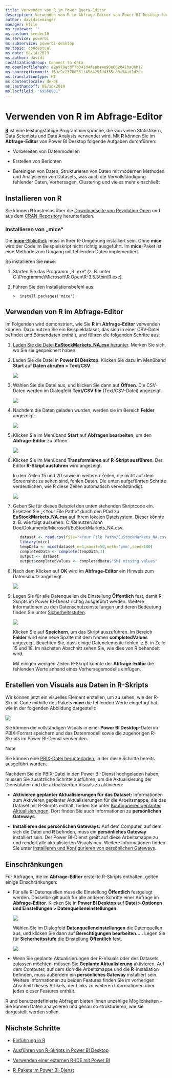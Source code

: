 ```yaml
---
title: Verwenden von R im Power Query-Editor
description: Verwenden von R im Abfrage-Editor von Power BI Desktop für erweiterte Analysen
author: davidiseminger
manager: kfile
ms.reviewer: ''
ms.custom: seodec18
ms.service: powerbi
ms.subservice: powerbi-desktop
ms.topic: conceptual
ms.date: 08/14/2019
ms.author: davidi
LocalizationGroup: Connect to data
ms.openlocfilehash: e2a970ecbf7b341d4feaba4e90a862841ba8bb17
ms.sourcegitcommit: f6ac9e25760561f49d4257a6335ca0f54ad2d22e
ms.translationtype: HT
ms.contentlocale: de-DE
ms.lasthandoff: 08/16/2019
ms.locfileid: "69560931"
---
```

# <a name="use-r-in-query-editor"></a>Verwenden von R im Abfrage-Editor

[**R**](https://mran.microsoft.com/documents/what-is-r) ist eine leistungsfähige Programmiersprache, die von vielen Statistikern, Data Scientists und Data Analysts verwendet wird. Mit **R** können Sie im **Abfrage-Editor** von Power BI Desktop folgende Aufgaben durchführen:

* Vorbereiten von Datenmodellen

* Erstellen von Berichten

* Bereinigen von Daten, Strukturieren von Daten mit modernen Methoden und Analysieren von Datasets, was auch die Vervollständigung fehlender Daten, Vorhersagen, Clustering und vieles mehr einschließt  

## <a name="install-r"></a>Installieren von R

Sie können **R** kostenlos über die [Downloadseite von Revolution Open](https://mran.revolutionanalytics.com/download/) und aus dem [CRAN-Repository](https://cran.r-project.org/bin/windows/base/) herunterladen.

### <a name="install-mice"></a>Installieren von „mice“

Die [**mice**-Bibliothek](https://www.rdocumentation.org/packages/mice/versions/3.5.0/topics/mice) muss in Ihrer R-Umgebung installiert sein. Ohne **mice** wird der Code im Beispielskript nicht richtig ausgeführt. Im **mice**-Paket ist eine Methode zum Umgang mit fehlenden Daten implementiert.

So installieren Sie **mice**:

1. Starten Sie das Programm „R. exe“ (z. B. unter C:\Programme\Microsoft\R Open\R-3.5.3\bin\R.exe).  

2. Führen Sie den Installationsbefehl aus:

   ``` 
   >  install.packages('mice') 
   ```

## <a name="use-r-in-query-editor"></a>Verwenden von R im Abfrage-Editor

Im Folgenden wird demonstriert, wie Sie **R** im **Abfrage-Editor** verwenden können. Dazu nutzen Sie ein Beispieldataset, das sich in einer CSV-Datei befindet und Börsendaten enthält, und führen die folgenden Schritte aus:

1. [Laden Sie die Datei **EuStockMarkets_NA.csv** herunter](http://download.microsoft.com/download/F/8/A/F8AA9DC9-8545-4AAE-9305-27AD1D01DC03/EuStockMarkets_NA.csv). Merken Sie sich, wo Sie sie gespeichert haben.

1. Laden Sie die Datei in **Power BI Desktop**. Klicken Sie dazu im Menüband **Start** auf **Daten abrufen > Text/CSV**.

   ![](media/desktop-r-in-query-editor/r-in-query-editor_1.png)

1. Wählen Sie die Datei aus, und klicken Sie dann auf **Öffnen**. Die CSV-Daten werden im Dialogfeld **Text/CSV file** (Text/CSV-Datei) angezeigt.

   ![](media/desktop-r-in-query-editor/r-in-query-editor_2.png)

1. Nachdem die Daten geladen wurden, werden sie im Bereich **Felder** angezeigt.

   ![](media/desktop-r-in-query-editor/r-in-query-editor_3.png)

1. Klicken Sie im Menüband **Start** auf **Abfragen bearbeiten**, um den **Abfrage-Editor** zu öffnen.

   ![](media/desktop-r-in-query-editor/r-in-query-editor_4.png)

1. Klicken Sie im Menüband **Transformieren** auf **R-Skript ausführen**. Der Editor **R-Skript ausführen** wird angezeigt.  

   In den Zeilen 15 und 20 sowie in weiteren Zeilen, die nicht auf dem Screenshot zu sehen sind, fehlen Daten. Die unten aufgeführten Schritte verdeutlichen, wie R diese Zeilen automatisch vervollständigt.

   ![](media/desktop-r-in-query-editor/r-in-query-editor_5d.png)

1. Geben Sie für dieses Beispiel den unten stehenden Skriptcode ein. Ersetzen Sie „&lt;Your File Path&gt;“ durch den Pfad zu **EuStockMarkets_NA.csv** auf Ihrem lokalen Dateisystem. Dieser könnte z. B. wie folgt aussehen: C:/Benutzer/John Doe/Dokumente/Microsoft/EuStockMarkets_NA.csv.

    ```r
       dataset <- read.csv(file="<Your File Path>/EuStockMarkets_NA.csv", header=TRUE, sep=",")
       library(mice)
       tempData <- mice(dataset,m=1,maxit=50,meth='pmm',seed=100)
       completedData <- complete(tempData,1)
       output <- dataset
       output$completedValues <- completedData$"SMI missing values"
    ```

7. Nach dem Klicken auf **OK** wird im **Abfrage-Editor** ein Hinweis zum Datenschutz angezeigt.

   ![](media/desktop-r-in-query-editor/r-in-query-editor_6.png)
8. Legen Sie für alle Datenquellen die Einstellung **Öffentlich** fest, damit R-Skripts im Power BI-Dienst richtig ausgeführt werden. Weitere Informationen zu den Datenschutzeinstellungen und deren Bedeutung finden Sie unter [Sicherheitsstufen](desktop-privacy-levels.md).

   ![](media/desktop-r-in-query-editor/r-in-query-editor_7.png)

   Klicken Sie auf **Speichern**, um das Skript auszuführen. Im Bereich **Felder** wird eine neue Spalte mit dem Namen **completedValues** angezeigt. Beachten Sie, dass einige Datenelemente fehlen, z.B. in Zeile 15 und 18. Im nächsten Abschnitt sehen Sie, wie dies von R behandelt wird.

   Mit einigen wenigen Zeilen R-Skript konnte der **Abfrage-Editor** die fehlenden Werte anhand eines Vorhersagemodells einfügen.

## <a name="create-visuals-from-r-script-data"></a>Erstellen von Visuals aus Daten in R-Skripts

Wir können jetzt ein visuelles Element erstellen, um zu sehen, wie der R-Skript-Code mithilfe des Pakets **mice** die fehlenden Werte eingefügt hat, wie in der folgenden Abbildung dargestellt:

![](media/desktop-r-in-query-editor/r-in-query-editor_8a.png)

Sie können die vollständigen Visuals in einer **Power BI Desktop**-Datei im PBIX-Format speichern und das Datenmodell sowie die zugehörigen R-Skripts im Power BI-Dienst verwenden.

> [!NOTE]
> Sie können eine [PBIX-Datei herunterladen](http://download.microsoft.com/download/F/8/A/F8AA9DC9-8545-4AAE-9305-27AD1D01DC03/Complete%20Values%20with%20R%20in%20PQ.pbix), in der diese Schritte bereits ausgeführt wurden.

Nachdem Sie die PBIX-Datei in den Power BI-Dienst hochgeladen haben, müssen Sie zusätzliche Schritte ausführen, um die Aktualisierung der Dienstdaten und die aktualisierten Visuals zu aktivieren:  

* **Aktivieren geplanter Aktualisierungen für das Dataset:** Informationen zum Aktivieren geplanter Aktualisierungen für die Arbeitsmappe, die das Dataset mit R-Skripts enthält, finden Sie unter [Konfigurieren geplanter Aktualisierungen](refresh-scheduled-refresh.md). Dort finden Sie auch Informationen zu **persönlichen Gateways**.

* **Installieren des persönlichen Gateways:** Auf dem Computer, auf dem sich die Datei und **R** befinden, muss ein **persönliches Gateway** installiert sein. Der Power BI-Dienst greift auf diese Arbeitsmappe zu und rendert alle aktualisierten Visuals neu. Weitere Informationen finden Sie unter [Installieren und Konfigurieren von persönlichen Gateways](service-gateway-personal-mode.md).

## <a name="limitations"></a>Einschränkungen

Für Abfragen, die im **Abfrage-Editor** erstellte R-Skripts enthalten, gelten einige Einschränkungen:

* Für alle R-Datenquellen muss die Einstellung **Öffentlich** festgelegt werden. Dasselbe gilt auch für alle anderen Schritte einer Abfrage im **Abfrage-Editor**. Klicken Sie in **Power BI Desktop** auf **Datei > Optionen und Einstellungen > Datenquelleneinstellungen**.

  ![](media/desktop-r-in-query-editor/r-in-query-editor_9.png)

  Wählen Sie im Dialogfeld **Datenquelleneinstellungen** die Datenquellen aus, und klicken Sie dann auf **Berechtigungen bearbeiten...** .  Legen Sie für **Sicherheitsstufe** die Einstellung **Öffentlich** fest.

  ![](media/desktop-r-in-query-editor/r-in-query-editor_10.png)    
* Wenn Sie geplante Aktualisierungen der R-Visuals oder des Datasets zulassen möchten, müssen Sie **Geplante Aktualisierung** aktivieren. Auf dem Computer, auf dem sich die Arbeitsmappe und die **R**-Installation befinden, muss außerdem ein **persönliches Gateway** installiert sein. Weitere Informationen zu beiden Features finden Sie im vorherigen Abschnitt dieses Artikels, der Links zu weiteren Informationen über jedes dieser Features enthält.

R und benutzerdefinierte Abfragen bieten Ihnen unzählige Möglichkeiten – Sie können Daten analysieren und genau so strukturieren, wie sie dargestellt werden sollen.

## <a name="next-steps"></a>Nächste Schritte

* [Einführung in R](https://mran.microsoft.com/documents/what-is-r) 

* [Ausführen von R-Skripts in Power BI Desktop](desktop-r-scripts.md) 

* [Verwenden einer externen R-IDE mit Power BI](desktop-r-ide.md) 

* [R-Pakete im Power BI-Dienst](service-r-packages-support.md)
